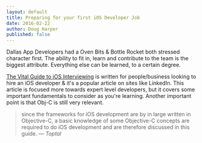 ```yaml
---
layout: default
title: Preparing for your first iOS Developer Job
date: 2016-02-22
author: Doug Harper
published: false
---
```


Dallas App Developers had a  Oven Bits & Bottle Rocket both stressed character first.  The ability to fit in, learn and contribute to the team is the biggest attribute.  Everything else can be learned, to a certain degree.  

[The Vital Guide to iOS Interviewing](http://www.toptal.com/ios "Guide to iOS Interviewing") is written for people/business looking to hire an iOS developer & it's a popular article on sites like LinkedIn.  This article is focused more towards expert level developers, but it covers some important fundamentals to consider as you're learning.  Another important point is that Obj-C is still very relevant.

>since the frameworks for iOS development are by in large written in Objective-C, a basic knowledge of some Objective-C concepts are required to do iOS development and are therefore discussed in this guide.
<cite>&mdash; Toptal</cite>
